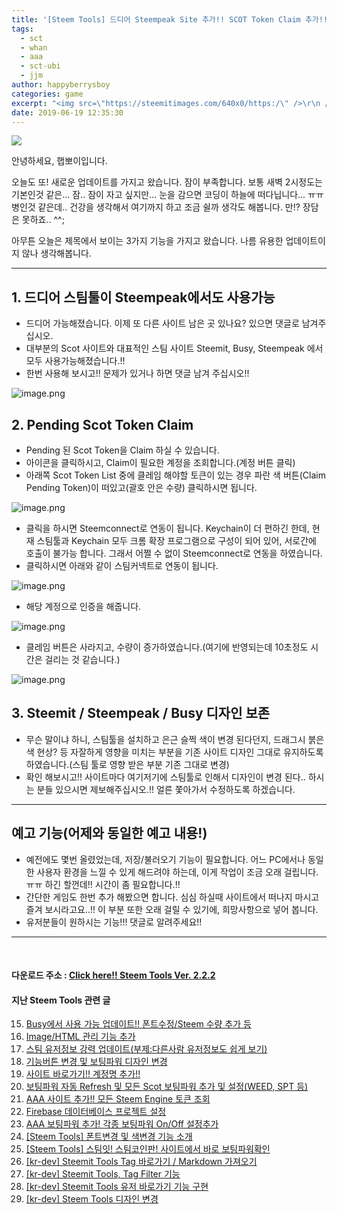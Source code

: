 ```yaml
---
title: '[Steem Tools] 드디어 Steempeak Site 추가!! SCOT Token Claim 추가!! 그외 디자인..'
tags:
  - sct
  - whan
  - aaa
  - sct-ubi
  - jjm
author: happyberrysboy
categories: game
excerpt: "<img src=\"https://steemitimages.com/640x0/https:/\" />\r\n /cdn.steemitimages.com/DQmbo4bis7WgjdVYdXR9VbzWdzh2aCXw2JFVKfruYNCNV4G/wdt.png)  안녕하세요, 햅뽀이입니다.  오늘도 또! 새로운 업데이트를 가지고 왔습니다. 잠이 부족합니다. 보통 새벽 2시정도는 기본인것 같은... 잠.. 잠이 자고 싶지만... 눈을 감으면 코딩이 하늘에 떠다닙니다... ㅠ....."
date: 2019-06-19 12:35:30
---
```



![](https://steemitimages.com/640x0/https://cdn.steemitimages.com/DQmbo4bis7WgjdVYdXR9VbzWdzh2aCXw2JFVKfruYNCNV4G/wdt.png)

안녕하세요, 햅뽀이입니다.

오늘도 또! 새로운 업데이트를 가지고 왔습니다. 잠이 부족합니다. 보통 새벽 2시정도는 기본인것 같은... 잠.. 잠이 자고 싶지만... 눈을 감으면 코딩이 하늘에 떠다닙니다... ㅠㅠ 병인것 같은데.. 건강을 생각해서 여기까지 하고 조금 쉴까 생각도 해봅니다. 만!? 장담은 못하죠.. ^^;

아무튼 오늘은 제목에서 보이는 3가지 기능을 가지고 왔습니다.
나름 유용한 업데이트이지 않나 생각해봅니다.

___

## 1. 드디어 스팀툴이 Steempeak에서도 사용가능
- 드디어 가능해졌습니다. 이제 또 다른 사이트 남은 곳 있나요? 있으면 댓글로 남겨주십시오.
- 대부분의 Scot 사이트와 대표적인 스팀 사이트 Steemit, Busy, Steempeak 에서 모두 사용가능해졌습니다.!!
- 한번 사용해 보시고!! 문제가 있거나 하면 댓글 남겨 주십시오!! 

![image.png](https://files.steempeak.com/file/steempeak/happyberrysboy/B43fcI5N-image.png)


## 2. Pending Scot Token Claim 
- Pending 된 Scot Token을 Claim 하실 수 있습니다.
- 아이콘을 클릭하시고, Claim이 필요한 계정을 조회합니다.(계정 버튼 클릭)
- 아래쪽 Scot Token List 중에 클레임 해야할 토큰이 있는 경우 파란 색 버튼(Claim Pending Token)이 떠있고(괄호 안은 수량) 클릭하시면 됩니다.

![image.png](https://files.steempeak.com/file/steempeak/happyberrysboy/B8jN2TC0-image.png)


- 클릭을 하시면 Steemconnect로 연동이 됩니다.  Keychain이 더 편하긴 한데, 현재 스팀툴과 Keychain 모두 크롬 확장 프로그램으로 구성이 되어 있어, 서로간에 호출이 불가능 합니다. 그래서 어쩔 수 없이 Steemconnect로 연동을 하였습니다.
- 클릭하시면 아래와 같이 스팀커넥트로 연동이 됩니다.

![image.png](https://files.steempeak.com/file/steempeak/happyberrysboy/QxTURxo3-image.png)

- 해당 계정으로 인증을 해줍니다.
 
![image.png](https://files.steempeak.com/file/steempeak/happyberrysboy/Mbp758d6-image.png)

- 클레임 버튼은 사라지고, 수량이 증가하였습니다.(여기에 반영되는데 10초정도 시간은 걸리는 것 같습니다.)

![image.png](https://files.steempeak.com/file/steempeak/happyberrysboy/JoNU5Szn-image.png)


## 3. Steemit / Steempeak / Busy 디자인 보존
- 무슨 말이냐 하니, 스팀툴을 설치하고 은근 슬쩍 색이 변경 된다던지, 드래그시 붉은색 현상? 등 자잘하게 영향을 미치는 부분을 기존 사이트 디자인 그대로 유지하도록 하였습니다.(스팀 툴로 영향 받은 부분 기존 그대로 변경)
- 확인 해보시고!! 사이트마다 여기저기에 스팀툴로 인해서 디자인이 변경 된다.. 하시는 분들 있으시면 제보해주십시오.!! 얼른 쫓아가서 수정하도록 하겠습니다.


___

## 예고 기능(어제와 동일한 예고 내용!)
- 예전에도 몇번 올렸었는데, 저장/불러오기 기능이 필요합니다. 어느 PC에서나 동일한 사용자 환경을 느낄 수 있게 해드려야 하는데, 이게 작업이 조금 오래 걸립니다. ㅠㅠ 하긴 할껀데!! 시간이 좀 필요합니다.!!
- 간단한 게임도 한번 추가 해봤으면 합니다. 심심 하실때 사이트에서 떠나지 마시고 즐겨 보시라고요..!! 이 부분 또한 오래 걸릴 수 있기에, 희망사항으로 넣어 봅니다.
- 유저분들이 원하시는 기능!!! 댓글로 알려주세요!!

___


<br>

#### 다운로드 주소 : [Click here!! Steem Tools Ver. 2.2.2](https://chrome.google.com/webstore/detail/steem-tools/ifjgbijfaocfhnihljlppnonjogpipjl?hl=ko)


#### 지난 Steem Tools 관련 글
15. [Busy에서 사용 가능 업데이트!! 폰트수정/Steem 수량 추가 등](/@happyberrysboy/steem-tools-busy-steem)
14. [Image/HTML 관리 기능 추가](/@happyberrysboy/steem-tools-image-html)
13. [스팀 유저정보 강력 업데이트(부제:다른사람 유저정보도 쉽게 보기)](/@happyberrysboy/6mfx8g-steem-tools)
12. [기능버튼 변경 및 보팅파워 디자인 변경](/@happyberrysboy/3fkve2-steem-tools)
11. [사이트 바로가기!! 계정명 추가!!](/@happyberrysboy/7rtj5s-steem-tools)
10. [보팅파워 자동 Refresh 및 모든 Scot 보팅파워 추가 및 설정(WEED, SPT 등)](/@happyberrysboy/steem-tools-refresh-scot-weed-spt)
9. [AAA 사이트 추가!! 모든 Steem Engine 토큰 조회](/@happyberrysboy/steem-tools-aaa-steem-engine)
8. [Firebase 데이터베이스 프로젝트 설정](/@happyberrysboy/kr-dev-firebase)
7. [AAA 보팅파워 추가! 각종 보팅파워 On/Off 설정추가](/@happyberrysboy/steem-tools-aaa-on-off)
6. [[Steem Tools] 폰트변경 및 색변경 기능 소개](/@happyberrysboy/3uhczo-steem-tools)
5. [[Steem Tools] 스팀잇! 스팀코인판! 사이트에서 바로 보팅파워확인](/@happyberrysboy/26qyu3-steem-tools)
4. [[kr-dev] Steemit Tools Tag 바로가기 / Markdown 가져오기](/@happyberrysboy/kr-dev-steemit-tools-tag-markdown)
3. [[kr-dev] Steemit Tools, Tag Filter 기능](/@happyberrysboy/kr-dev-steemit-tools-tag-filter)
2. [[kr-dev] Steemit Tools 유저 바로가기 기능 구현](/@happyberrysboy/kr-dev-steemit-tools)
1. [[kr-dev] Steem Tools 디자인 변경](/@happyberrysboy/2qkzl4-kr-dev-steem-tools)

